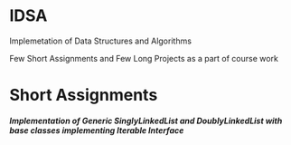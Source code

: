 # IDSA
Implemetation of Data Structures and Algorithms

Few Short Assignments and Few Long Projects as a part of course work

# Short Assignments
##### Implementation of Generic SinglyLinkedList and DoublyLinkedList with base classes implementing Iterable Interface

